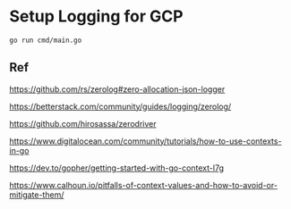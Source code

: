 # Setup Logging for GCP

```
go run cmd/main.go
```


## Ref

https://github.com/rs/zerolog#zero-allocation-json-logger

https://betterstack.com/community/guides/logging/zerolog/

https://github.com/hirosassa/zerodriver

https://www.digitalocean.com/community/tutorials/how-to-use-contexts-in-go

https://dev.to/gopher/getting-started-with-go-context-l7g

https://www.calhoun.io/pitfalls-of-context-values-and-how-to-avoid-or-mitigate-them/
